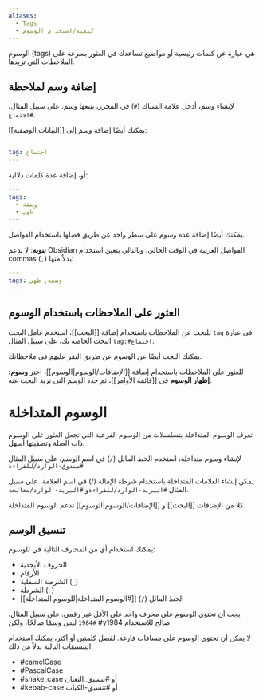 ```yaml
---
aliases:
  - Tags
  - كيفية/استخدام الوسوم
---
```


الوسوم (tags) هي عبارة عن كلمات رئيسية أو مواضيع تساعدك في العثور بسرعة على الملاحظات التي تريدها.

## إضافة وسم لملاحظة

لإنشاء وسم، أدخل علامة الشباك (`#`) في المحرر، يتبعها وسم. على سبيل المثال، `#اجتماع`.

يمكنك أيضًا إضافة وسم إلى [[البيانات الوصفية]]:

```yml
---
tag: اجتماع
---
```

أو، إضافة عدة كلمات دلالية:

```yml
---
tags:
  - وصفة
  - طهي
---
```

يمكنك أيضًا إضافة عدة وسوم على سطر واحد عن طريق فصلها باستخدام الفواصل.

**تنويه**: لا يدعم Obsidian الفواصل العربية في الوقت الحالي، وبالتالي يتعين استخدام commas (`,`) بدلاً منها:

```yml
---
tags: وصفة, طهي
---
```

## العثور على الملاحظات باستخدام الوسوم

للبحث عن الملاحظات باستخدام إضافة [[البحث]]، استخدم عامل البحث `tag` في عبارة البحث الخاصة بك، على سبيل المثال <code dir="ltr">tag:#اجتماع</code>.

يمكنك البحث أيضًا عن الوسوم عن طريق النقر عليهم في ملاحظاتك.

للعثور على الملاحظات باستخدام إضافة [[الإضافات/الوسوم|الوسوم]]، اختر **وسوم: إظهار الوسوم** في [[قائمة الأوامر]]، ثم حدد الوسم التي تريد البحث عنه.

# الوسوم المتداخلة

تعرف الوسوم المتداخلة بتسلسلات من الوسوم الفرعية التي تجعل العثور على الوسوم ذات الصلة وتصفيتها أسهل.

لإنشاء وسوم متداخلة، استخدم الخط المائل (`/`) في اسم الوسم، على سبيل المثال `#صندوق-الوارد/للقراءة`

يمكن إنشاء العلامات المتداخلة باستخدام شرطة الإمالة (/) في اسم العلامة، على سبيل المثال `#البريد-الوارد/للقراءة`و `#البريد-الوارد/معالجة`.

كلا من الإضافات [[البحث]] و [[الإضافات/الوسوم|الوسوم]] تدعم الوسوم المتداخلة.

## تنسيق الوسم

يمكنك استخدام أي من المحارف التالية في للوسوم:

- الحروف الأبجدية
- الأرقام
- الشرطة السفلية (`_`)
- الشرطة (`-`)
- الخط المائل (`/`) [[#الوسوم المتداخلة|للوسوم المتداخلة]]

يجب أن تحتوي الوسوم على محرف واحد على الأقل غير رقمي. على سبيل المثال، `#1984` ليس وسمًا صالحًا، ولكن #y1984 صالح للاستخدام.

لا يمكن أن تحتوي الوسوم على مسافات فارغة. لفصل كلمتين أو أكثر، يمكنك استخدام التنسيقات التالية بدلاً من ذلك:

- #camelCase
- #PascalCase
- #snake_case أو #تنسيق_الثعبان
- #kebab-case أو #تنسيق-الكباب
